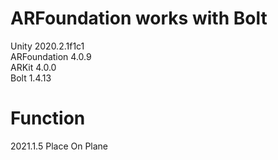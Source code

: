 # ARFoundation works with Bolt
Unity 2020.2.1f1c1  
ARFoundation 4.0.9  
ARKit 4.0.0  
Bolt 1.4.13  
# Function
2021.1.5 Place On Plane
